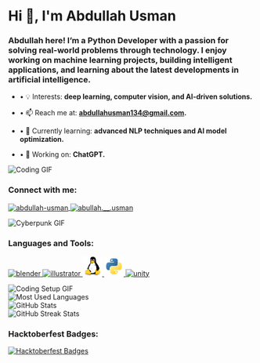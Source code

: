 <h1>Hi 👋, I'm Abdullah Usman</h1>
<h3>Abdullah here! I’m a Python Developer with a passion for solving real-world problems through technology. I enjoy working on machine learning projects, building intelligent applications, and learning about the latest developments in artificial intelligence.</h3>

- • 💡 Interests: **deep learning, computer vision, and AI-driven solutions.**

- • 📫 Reach me at: **abdullahusman134@gmail.com.**

- • 🌱 Currently learning: **advanced NLP techniques and AI model optimization.**

- • 🔭 Working on: **ChatGPT.**

<div>
    <img src="https://media.tenor.com/GfSX-u7VGM4AAAAM/coding.gif" alt="Coding GIF" width="400"/>
</div>

<h3>Connect with me:</h3>
<p>
<a href="https://linkedin.com/in/abdullah-usman" target="blank">
    <img align="center" src="https://raw.githubusercontent.com/rahuldkjain/github-profile-readme-generator/master/src/images/icons/Social/linked-in-alt.svg" alt="abdullah-usman" height="30" width="40" />
</a>
<a href="https://instagram.com/abullah.__.usman" target="blank">
    <img align="center" src="https://raw.githubusercontent.com/rahuldkjain/github-profile-readme-generator/master/src/images/icons/Social/instagram.svg" alt="abullah.__.usman" height="30" width="40" />
</a>
</p>

<div>
    <img src="https://camo.githubusercontent.com/2bfa46753cedcb15a45cef893f56788349fe2ce3cfab2340ffa718358042b44e/68747470733a2f2f692e67697068792e636f6d2f6d656469612f76312e59326c6b505463354d4749334e6a4578626a63336258686c634735704d6a6868635442684d585135595739354e6d397159324a7863446b34643268315a58677a4d6e55325a695a6c634431324d563970626e526c636d35686246396e61575a66596e6c666157516d593351395a772f31334749416c34523231594c67512f67697068792e676966" alt="Cyberpunk GIF" width="400"/>
</div>

<h3>Languages and Tools:</h3>
<p> 
    <a href="https://www.blender.org/" target="_blank" rel="noreferrer"> 
        <img src="https://download.blender.org/branding/community/blender_community_badge_white.svg" alt="blender" width="40" height="40"/> 
    </a> 
    <a href="https://www.adobe.com/in/products/illustrator.html" target="_blank" rel="noreferrer"> 
        <img src="https://www.vectorlogo.zone/logos/adobe_illustrator/adobe_illustrator-icon.svg" alt="illustrator" width="40" height="40"/> 
    </a> 
    <a href="https://www.linux.org/" target="_blank" rel="noreferrer"> 
        <img src="https://raw.githubusercontent.com/devicons/devicon/master/icons/linux/linux-original.svg" alt="linux" width="40" height="40"/> 
    </a> 
    <a href="https://www.python.org" target="_blank" rel="noreferrer"> 
        <img src="https://raw.githubusercontent.com/devicons/devicon/master/icons/python/python-original.svg" alt="python" width="40" height="40"/> 
    </a> 
    <a href="https://unity.com/" target="_blank" rel="noreferrer"> 
        <img src="https://www.vectorlogo.zone/logos/unity3d/unity3d-icon.svg" alt="unity" width="40" height="40"/> 
    </a> 
</p>

<div>
    <img src="https://camo.githubusercontent.com/c9db199fcd1709006805510e2f8c18c43b8860ef8fdf11fc6ffe8f790ab8decd/68747470733a2f2f692e67697068792e636f6d2f6d656469612f76312e59326c6b505463354d4749334e6a4578644846364e476c6c4d6a413464576478656e526862446335646e4e764d6e646d5a58427161577072616a5a336332747462474e3364795a6c634431324d563970626e526c636d35686246396e61575a66596e6c666157516d593351395a772f3236746e333361695469316a6b6c3648362f67697068792e676966" alt="Coding Setup GIF" width="400"/>
</div>

<div>
    <img src="https://github-readme-stats.vercel.app/api/top-langs?username=abdullah-usman&show_icons=true&locale=en&layout=compact&theme=radical" alt="Most Used Languages" />
</div>

<div>
    <img src="https://github-readme-stats.vercel.app/api?username=abdullah-usman&show_icons=true&locale=en&theme=radical" alt="GitHub Stats" />
</div>

<div>
    <img src="https://github-readme-streak-stats.herokuapp.com/?user=abdullah-usman&theme=radical" alt="GitHub Streak Stats" />
</div>

<h3>Hacktoberfest Badges:</h3>
<div>
    <a href="https://holopin.me/abdullahusman">
        <img src="https://holopin.me/abdullahusman" alt="Hacktoberfest Badges" width="400"/>
    </a>
</div>

